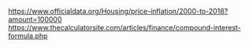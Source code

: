 https://www.officialdata.org/Housing/price-inflation/2000-to-2018?amount=100000
https://www.thecalculatorsite.com/articles/finance/compound-interest-formula.php